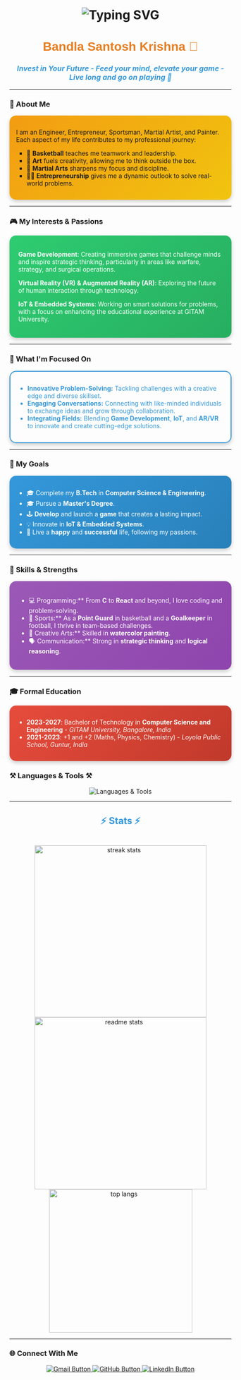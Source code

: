 <h1 align="center">
    <img src="https://readme-typing-svg.herokuapp.com/?font=Righteous&size=35&center=true&vCenter=true&width=500&height=70&duration=4000&lines=Hi+There!+👋;+Namaste!;" alt="Typing SVG" />
</h1>

<h1 align="center" style="color:#e67e22; font-family:'Righteous', sans-serif;">Bandla Santosh Krishna 🌟</h1>


<h3 align="center" style="font-style:italic; color:#3498db;">Invest in Your Future - Feed your mind, elevate your game - Live long and go on playing 🚀</h3>

---

### 🎨 About Me
<div style="padding: 15px; background: linear-gradient(135deg, #f39c12, #f1c40f); border-radius: 15px; box-shadow: 0px 4px 10px rgba(0, 0, 0, 0.2);">
  <p>I am an Engineer, Entrepreneur, Sportsman, Martial Artist, and Painter. Each aspect of my life contributes to my professional journey:</p>
  
  <ul style="list-style-type:square;">
    <li>🏀 <strong>Basketball</strong> teaches me teamwork and leadership.</li>
    <li>🎨 <strong>Art</strong> fuels creativity, allowing me to think outside the box.</li>
    <li>🥋 <strong>Martial Arts</strong> sharpens my focus and discipline.</li>
    <li>🧑‍💼 <strong>Entrepreneurship</strong> gives me a dynamic outlook to solve real-world problems.</li>
  </ul>
</div>

---

### 🎮 My Interests & Passions
<div style="background: linear-gradient(135deg, #2ecc71, #27ae60); color:white; padding:20px; border-radius:15px; box-shadow: 0px 4px 10px rgba(0, 0, 0, 0.2);">
  <p><strong>Game Development</strong>: Creating immersive games that challenge minds and inspire strategic thinking, particularly in areas like warfare, strategy, and surgical operations.</p>
  <p><strong>Virtual Reality (VR) & Augmented Reality (AR)</strong>: Exploring the future of human interaction through technology.</p>
  <p><strong>IoT & Embedded Systems</strong>: Working on smart solutions for problems, with a focus on enhancing the educational experience at GITAM University.</p>
</div>

---

### 🚀 What I'm Focused On
<div style="border: 2px solid #3498db; padding: 15px; border-radius: 15px; box-shadow: 0px 4px 10px rgba(0, 0, 0, 0.2);">
  <ul style="color:#3498db;">
    <li><strong>Innovative Problem-Solving:</strong> Tackling challenges with a creative edge and diverse skillset.</li>
    <li><strong>Engaging Conversations:</strong> Connecting with like-minded individuals to exchange ideas and grow through collaboration.</li>
    <li><strong>Integrating Fields:</strong> Blending <strong>Game Development</strong>, <strong>IoT</strong>, and <strong>AR/VR</strong> to innovate and create cutting-edge solutions.</li>
  </ul>
</div>

---

### 🎯 My Goals
<div style="padding: 15px; background: linear-gradient(135deg, #3498db, #2980b9); color:white; border-radius: 15px; box-shadow: 0px 4px 10px rgba(0, 0, 0, 0.2);">
  <ul>
    <li>🎓 Complete my <strong>B.Tech</strong> in <strong>Computer Science & Engineering</strong>.</li>
    <li>🎓 Pursue a <strong>Master's Degree</strong>.</li>
    <li>🕹️ <strong>Develop</strong> and launch a <strong>game</strong> that creates a lasting impact.</li>
    <li>💡 Innovate in <strong>IoT & Embedded Systems</strong>.</li>
    <li>🌟 Live a <strong>happy</strong> and <strong>successful</strong> life, following my passions.</li>
  </ul>
</div>

---

### 💪 Skills & Strengths
<div style="background: linear-gradient(135deg, #9b59b6, #8e44ad); padding:20px; border-radius:15px; color:white; box-shadow: 0px 4px 10px rgba(0, 0, 0, 0.2);">
  <ul>
    <li>💻 Programming:** From <strong>C</strong> to <strong>React</strong> and beyond, I love coding and problem-solving.</li>
    <li>🏀 Sports:** As a <strong>Point Guard</strong> in basketball and a <strong>Goalkeeper</strong> in football, I thrive in team-based challenges.</li>
    <li>🎨 Creative Arts:** Skilled in <strong>watercolor painting</strong>.</li>
    <li>🗣️ Communication:** Strong in <strong>strategic thinking</strong> and <strong>logical reasoning</strong>.</li>
  </ul>
</div>

---

### 🎓 Formal Education
<div style="background: linear-gradient(135deg, #e74c3c, #c0392b); color:white; padding:15px; border-radius:15px; box-shadow: 0px 4px 10px rgba(0, 0, 0, 0.2);">
  <ul>
    <li><strong>2023-2027</strong>: Bachelor of Technology in <strong>Computer Science and Engineering</strong> - <em>GITAM University, Bangalore, India</em></li>
    <li><strong>2021-2023</strong>: +1 and +2 (Maths, Physics, Chemistry) - <em>Loyola Public School, Guntur, India</em></li>
  </ul>
</div>



### ⚒️ Languages & Tools ⚒️
<div align="center">
    <img src="https://skillicons.dev/icons?i=vscode,github,react,tailwind,threejs,python,c,java,blender,anaconda,linux,unity" alt="Languages & Tools" />
</div>

---

<h2 align="center" style="color:#3498db;">⚡ Stats ⚡</h2>
<br>
<div align="center">
  <img width="390" src="https://github-readme-streak-stats.herokuapp.com/?user=Santoshkrishna-code&count_private=true&theme=react&border_radius=10" alt="streak stats" />
  <img width="390" src="https://github-readme-stats.vercel.app/api?username=Santoshkrishna-code&count_private=true&show_icons=true&theme=react&rank_icon=github&border_radius=10" alt="readme stats" />
  <br/>
  <img width="325" align="center" src="https://github-readme-stats.vercel.app/api/top-langs/?username=Santoshkrishna-code&hide=HTML&langs_count=8&layout=compact&theme=react&border_radius=10&size_weight=0.5&count_weight=0.5&exclude_repo=github-readme-stats" alt="top langs" />
</div>

---

### 🌐 Connect With Me
<div align="center">
    <a href="mailto:santoshkrishnabandla@gitam.in">
        <img src="https://img.shields.io/badge/Gmail-D14836?style=for-the-badge&logo=gmail&logoColor=white" alt="Gmail Button"/>
    </a>
    <a href="https://github.com/Santoshkrishna-code">
        <img src="https://img.shields.io/badge/GitHub-181717?style=for-the-badge&logo=github&logoColor=white" alt="GitHub Button"/>
    </a>
    <a href="https://www.linkedin.com/in/bandla-santosh-krishna-1a1728293/">
        <img src="https://img.shields.io/badge/LinkedIn-0A66C2?style=for-the-badge&logo=linkedin&logoColor=white" alt="LinkedIn Button"/>
    </a>
</div>
